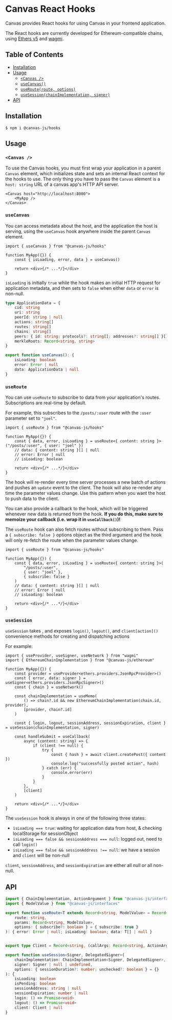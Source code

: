 # Canvas React Hooks

Canvas provides React hooks for using Canvas in your frontend application.

The React hooks are currently developed for Ethereum-compatible chains, using [Ethers v5](https://docs.ethers.org/v5/) and [wagmi](https://wagmi.sh/).

## Table of Contents

- [Installation](#installation)
- [Usage](#usage)
	- [`<Canvas />`](#canvas)
	- [`useCanvas()`](#usecanvas)
	- [`useRoute(route, options)`](#useroute)
	- [`useSession(chainImplementation, signer)`](#usesession)
- [API](#api)

## Installation

```
$ npm i @canvas-js/hooks
```

## Usage

### `<Canvas />`

To use the Canvas hooks, you must first wrap your application in a parent `Canvas` element, which initializes state and sets an internal React context for the hooks to use. The only thing you have to pass the `Canvas` element is a `host: string` URL of a canvas app's HTTP API server.

```tsx
<Canvas host="http://localhost:8000">
	<MyApp />
</Canvas>
```

### `useCanvas`

You can access metadata about the host, and the application the host is serving, using the `useCanvas` hook anywhere inside the parent `Canvas` element.

```tsx
import { useCanvas } from "@canvas-js/hooks"

function MyApp({}) {
	const { isLoading, error, data } = useCanvas()

	return <div>{/* ...*/}</div>
}
```

`isLoading` is initially `true` while the hook makes an initial HTTP request for application metadata, and then sets to `false` when either `data` or `error` is non-null.

```ts
type ApplicationData = {
	cid: string
	uri: string
	peerId: string | null
	actions: string[]
	routes: string[]
	chains: string[]
	peers: { id: string; protocols?: string[]; addresses?: string[] }[]
	merkleRoots: Record<string, string>
}

export function useCanvas(): {
	isLoading: boolean
	error: Error | null
	data: ApplicationData | null
}
```

### `useRoute`

You can use `useRoute` to subscribe to data from your application's routes. Subscriptions are real-time by default.

For example, this subscribes to the `/posts/:user` route with the `:user` parameter set to `"joel"`.

```tsx
import { useRoute } from "@canvas-js/hooks"

function MyApp({}) {
	const { data, error, isLoading } = useRoute<{ content: string }>("/posts/:user", { user: "joel" })
	// data: { content: string }[] | null
	// error: Error | null
	// isLoading: boolean

	return <div>{/* ...*/}</div>
}
```

The hook will re-render every time server processes a new batch of actions and pushes an `update` event to the client. The hook will also re-render any time the parameter values change. Use this pattern when you want the host to push data to the client.
 
You can also provide a callback to the hook, which will be triggered whenever new data is returned from the hook. **If you do this, make sure to memoize your callback (i.e. wrap it in `useCallback()`)!**

The `useRoute` hook can also fetch routes without subscribing to them. Pass a `{ subscribe: false }` options object as the third argument and the hook will only re-fetch the route when the parameter values change.

```tsx
import { useRoute } from "@canvas-js/hooks"

function MyApp({}) {
	const { data, error, isLoading } = useRoute<{ content: string }>(
		"/posts/:user",
		{ user: "joel" },
		{ subscribe: false }
	)
	// data: { content: string }[] | null
	// error: Error | null
	// isLoading: boolean

	return <div>{/* ...*/}</div>
}
```

### `useSession`

`useSession` takes , and exposes `login()`, `logout()`, and `client[action]()` convenience methods for creating and dispatching actions

For example:

```tsx
import { useProvider, useSigner, useNetwork } from "wagmi"
import { EthereumChainImplementation } from "@canvas-js/ethereum"

function MyApp({}) {
	const provider = useProvider<ethers.providers.JsonRpcProvider>()
	const { error, data: signer } = useSigner<ethers.providers.JsonRpcSigner>()
	const { chain } = useNetwork()

	const chainImplementation = useMemo(
		() => chain?.id && new EthereumChainImplementation(chain.id, provider),
		[provider, chain?.id]
	)

	const { login, logout, sessionAddress, sessionExpiration, client } = useSession(chainImplementation, signer)

	const handleSubmit = useCallback(
		async (content: string) => {
			if (client !== null) {
				try {
					const { hash } = await client.createPost({ content })
					console.log("successfully posted action", hash)
				} catch (err) {
					console.error(err)
				}
			}
		},
		[client]
	)

	return <div>{/* ...*/}</div>
}
```

The `useSession` hook is always in one of the following three states:

- `isLoading === true`: waiting for application data from host, & checking localStorage for sessionObject
- `isLoading === false && sessionAddress === null`: logged out, need to call `login()`
- `isLoading === false && sessionAddress !== null`: we have a session and `client` will be non-null

`client`, `sessionAddress`, and `sessionExpiration` are either all null or all non-null.

## API

```ts
import { ChainImplementation, ActionArgument } from "@canvas-js/interfaces"
import { ModelValue } from "@canvas-js/interfaces"

export function useRoute<T extends Record<string, ModelValue> = Record<string, ModelValue>>(
	route: string,
	params: Record<string, ModelValue>,
	options: { subscribe?: boolean } = { subscribe: true }
): { error: Error | null; isLoading: boolean; data: T[] | null }


export type Client = Record<string, (callArgs: Record<string, ActionArgument>) => Promise<{ hash: string }>>

export function useSession<Signer, DelegatedSigner>(
	chainImplementation: ChainImplementation<Signer, DelegatedSigner>,
	signer: Signer | null | undefined,
	options: { sessionDuration?: number; unchecked?: boolean } = {}
): {
	isLoading: boolean
	isPending: boolean
	sessionAddress: string | null
	sessionExpiration: number | null
	login: () => Promise<void>
	logout: () => Promise<void>
	client: Client | null
}

```